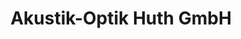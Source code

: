 ---
title: "Akustik-Optik Huth GmbH"
url: /hoya/akustik-optik-huth-gmbh-deichstrasse/
shop: Optiker
---